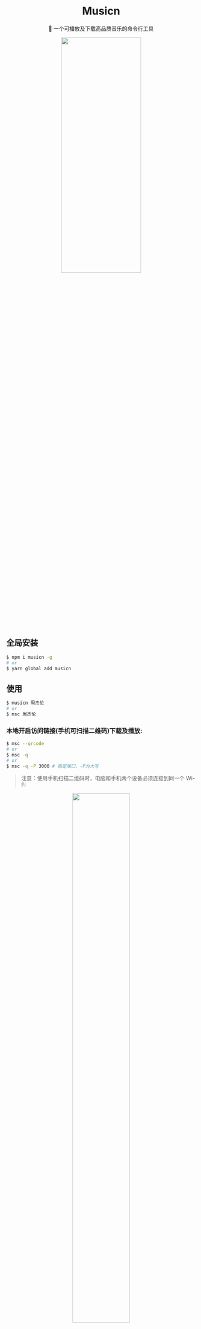 <div align="center">

# Musicn

🎵 一个可播放及下载高品质音乐的命令行工具

<img src="https://user-images.githubusercontent.com/44596995/187193232-c3ac00ea-ec21-47e8-9f29-55c195417286.gif" width="65%" height="40%" />

</div>

## 全局安装

```bash
$ npm i musicn -g
# or
$ yarn global add musicn
```

## 使用

```bash
$ musicn 周杰伦
# or
$ msc 周杰伦
```

### 本地开启访问链接(手机可扫描二维码)下载及播放:

```bash
$ msc --qrcode
# or
$ msc -q
# or
$ msc -q -P 3000 # 指定端口，-P为大写
```
> 注意：使用手机扫描二维码时，电脑和手机两个设备必须连接到同一个 Wi-Fi

<div align="center">
  <img src="https://user-images.githubusercontent.com/44596995/225826407-49ba080e-a487-41dd-93e2-73408f24962e.png" width="55%" height="60%" />
</div>

也可以部署到自己的服务器，具体方法如下：

```shell
git clone https://github.com/zonemeen/musicn.git
cd musicn
npm install
npm run build
node ./bin/cli.js --qrcode
```

### 搜索的页码数(默认是第1页):

```bash
$ msc 周杰伦 --number 2
# or
$ msc 周杰伦 -n 2
# or
$ msc -n 2 周杰伦
```

### 搜索的歌曲数量(默认是20条):

```bash
$ msc 周杰伦 --size 10 -k # kuwo的服务
# or
$ msc 周杰伦 -s 10 -k
# or
$ msc -s 10 -k 周杰伦
```

> 注意：咪咕正常搜索和网易云歌单搜索因为api不支持，搜索时的自定义歌曲数量是无效的

### 咪咕服务下载(默认是这个服务):

```bash
$ msc 周杰伦
```

### 酷我服务下载:

```bash
$ msc 周杰伦 --kuwo
# or
$ msc 周杰伦 -k
# or
$ msc -k 周杰伦
```

### 网易云服务下载:

```bash
$ msc 周杰伦 --wangyi
# or
$ msc 周杰伦 -w
# or
$ msc -w 周杰伦
```

### 酷狗服务下载:

```bash
$ msc 周杰伦 --kugou
# or
$ msc 周杰伦 -g
# or
$ msc -g 周杰伦
```

### 附带歌词下载(默认是不附带):

```bash
$ msc 周杰伦 --lyric
# or
$ msc 周杰伦 -l
# or
$ msc -l 周杰伦
```

### 根据歌单id下载:

```bash
$ msc --songListId 206140403
# or
$ msc -i 206140403
# or
$ msc -i 206140403 -n 2
```

### 自定义下载路径(默认是当前路径):

```bash
$ msc 周杰伦 --path ../music
# or
$ msc 周杰伦 -p ../music
# or
$ msc -p ../music 周杰伦
```

### 帮助信息:

```bash
$ msc --help
# or
$ msc -h
```

### 版本信息:

```bash
$ msc --version
# or
$ msc -v
```

## 资源

- 音乐来源: 酷我、酷狗、网易云和咪咕（API 是从公开的网络中获得）

## 说明

1. 暂时只支持咪咕、酷我、酷狗和网易云的服务（因一些特殊原因，其余平台暂时是不支持的，其中咪咕支持无损音乐下载，其余服务暂时都只支持普通mp3格式的下载，且会员专属的服务暂时也不支持，后期会继续探索其余平台可用的无损音乐下载）
2. 在 `windows` 桌面端的 `git Bash` 中不支持上下切换选歌，问题是 `inquirer` 不兼容，建议使用其它终端工具
3. `Vecel` 因为服务器在海外的缘故，在线播放地址暂时只有咪咕服务有效
4. node version > 16
5. 此项目仅供个人学习研究，严禁用于商业用途
